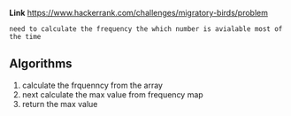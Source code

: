 **Link**  https://www.hackerrank.com/challenges/migratory-birds/problem

`need to calculate the frequency the which number is avialable most of the time`

## Algorithms

1. calculate the frquenncy from the array 
2. next calculate the max value from frequency map
3. return the max value
 